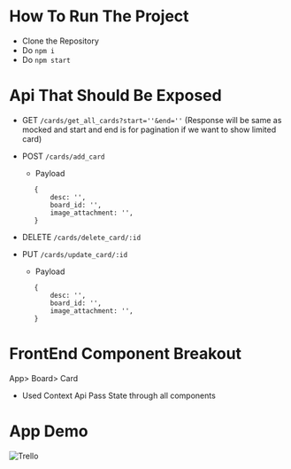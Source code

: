 # How To Run The Project

- Clone the Repository
- Do `npm i`
- Do `npm start`

# Api That Should Be Exposed

- GET `/cards/get_all_cards?start=''&end=''` (Response will be same as mocked and start and end is for pagination if we want to show limited card)
- POST `/cards/add_card`
  - Payload
  ```
     {
         desc: '',
         board_id: '',
         image_attachment: '',
     }
  ```
- DELETE `/cards/delete_card/:id`
- PUT `/cards/update_card/:id`

  - Payload
  ```
     {
         desc: '',
         board_id: '',
         image_attachment: '',
     }
  ```

# FrontEnd Component Breakout

App> Board> Card

- Used Context Api Pass State through all components

# App Demo
![Trello](https://user-images.githubusercontent.com/19689620/97259781-a085db80-1841-11eb-84ef-aa1bc356870e.gif)

